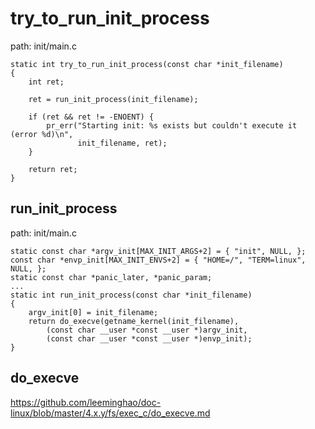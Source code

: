try_to_run_init_process
========================================

path: init/main.c
```
static int try_to_run_init_process(const char *init_filename)
{
    int ret;

    ret = run_init_process(init_filename);

    if (ret && ret != -ENOENT) {
        pr_err("Starting init: %s exists but couldn't execute it (error %d)\n",
               init_filename, ret);
    }

    return ret;
}
```

run_init_process
----------------------------------------

path: init/main.c
```
static const char *argv_init[MAX_INIT_ARGS+2] = { "init", NULL, };
const char *envp_init[MAX_INIT_ENVS+2] = { "HOME=/", "TERM=linux", NULL, };
static const char *panic_later, *panic_param;
...
static int run_init_process(const char *init_filename)
{
    argv_init[0] = init_filename;
    return do_execve(getname_kernel(init_filename),
        (const char __user *const __user *)argv_init,
        (const char __user *const __user *)envp_init);
}
```

do_execve
----------------------------------------

https://github.com/leeminghao/doc-linux/blob/master/4.x.y/fs/exec_c/do_execve.md
